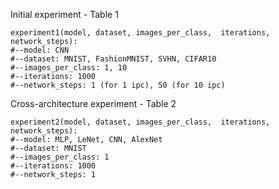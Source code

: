 Initial experiment - Table 1
```
experiment1(model, dataset, images_per_class,  iterations, network_steps):
#--model: CNN
#--dataset: MNIST, FashionMNIST, SVHN, CIFAR10
#--images_per_class: 1, 10
#--iterations: 1000
#--network_steps: 1 (for 1 ipc), 50 (for 10 ipc)
```

Cross-architecture experiment - Table 2
```
experiment2(model, dataset, images_per_class,  iterations, network_steps):
#--model: MLP, LeNet, CNN, AlexNet
#--dataset: MNIST
#--images_per_class: 1
#--iterations: 1000
#--network_steps: 1
```
